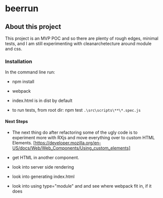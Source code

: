 # beerrun


## About this project

This project is an MVP POC and so there are plenty of rough edges, minimal tests, and I am still experimenting with cleanarchetecture around module and css.


### Installation

In the command line run:

- npm install
- webpack

- index.html is in dist by default

- to run tests, from root dir: npm test ``.\src\scripts\**\*.spec.js``

#### Next Steps


 - The next thing do after refactoring some of the ugly code is to experiment more with RXjs and move everything over to custom HTML Elements.
[https://developer.mozilla.org/en-US/docs/Web/Web_Components/Using_custom_elements]

 - get HTML in another component.
 - look into server side rendering
 - look into generating index.html
 - look into using type="module" and and see where webpack fit in, if it does
